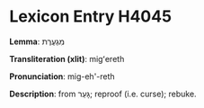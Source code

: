# Lexicon Entry H4045

**Lemma**: מִגְעֶרֶת

**Transliteration (xlit)**: migʻereth

**Pronunciation**: mig-eh'-reth

**Description**:
from גָּעַר; reproof (i.e. curse); rebuke.
